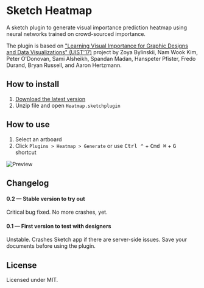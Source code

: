 # Sketch Heatmap
A sketch plugin to generate visual importance prediction heatmap using neural networks trained on crowd-sourced importance.

The plugin is based on ["Learning Visual Importance for Graphic Designs and Data Visualizations" (UIST'17)](http://visimportance.csail.mit.edu/) project by Zoya Bylinskii, Nam Wook Kim, Peter O'Donovan, Sami Alsheikh, Spandan Madan, Hanspeter Pfister, Fredo Durand, Bryan Russell, and Aaron Hertzmann.


## How to install

1. [Download the latest version](https://github.com/levbruk/sketch-heatmap/blob/master/archives/sketch-heatmap-v0.2.zip)
2. Unzip file and open `Heatmap.sketchplugin`


## How to use

1. Select an artboard
2. Click `Plugins > Heatmap > Generate` or use <kbd>Ctrl ⌃</kbd> + <kbd>Cmd ⌘</kbd> + <kbd>G</kbd> shortcut

![Preview](https://github.com/levbruk/sketch-heatmap/blob/master/sketch-heatmap-preview.gif)


## Changelog

#### 0.2 — Stable version to try out
Critical bug fixed. No more crashes, yet.

#### 0.1 — First version to test with designers
Unstable. Crashes Sketch app if there are server-side issues. Save your documents before using the plugin.


## License
Licensed under MIT.
